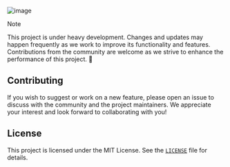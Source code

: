 ![image](https://github.com/hyamero/certificate-generator/assets/78056869/a8b0c19a-34e3-49ed-8a46-34276366b823)

> [!NOTE]
> This project is under heavy development. Changes and updates may happen frequently as we work to improve its functionality and features. Contributions from the community are welcome as we strive to enhance the performance of this project. 🙌

## Contributing
If you wish to suggest or work on a new feature, please open an issue to discuss with the community and the project maintainers. We appreciate your interest and look forward to collaborating with you!

## License
This project is licensed under the MIT License. See the [`LICENSE`](https://github.com/hyamero/certificate-generator/blob/main/LICENSE) file for details.
